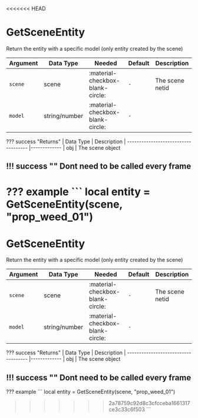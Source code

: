 <<<<<<< HEAD
# GetSceneEntity
Return the entity with a specific model (only entity created by the scene)

| Argument   | Data Type     | Needed                                   | Default                                 | Description                                                       |
|------------|---------------|------------------------------------------|-----------------------------------------|-------------------------------------------------------------------|
| `scene`    | scene         | :material-checkbox-blank-circle:         | `-`                                     | The scene netid                                                   |
| `model`    | string/number | :material-checkbox-blank-circle:         | `-`                                     |                                                                   |

??? success "Returns"
    | Data Type                            | Description
    | ------------------------------------ |-------------
    | obj | The scene object

!!! success ""
    Dont need to be called every frame
---
??? example
    ```
    local entity = GetSceneEntity(scene, "prop_weed_01")
=======
# GetSceneEntity
Return the entity with a specific model (only entity created by the scene)

| Argument   | Data Type     | Needed                                   | Default                                 | Description                                                       |
|------------|---------------|------------------------------------------|-----------------------------------------|-------------------------------------------------------------------|
| `scene`    | scene         | :material-checkbox-blank-circle:         | `-`                                     | The scene netid                                                   |
| `model`    | string/number | :material-checkbox-blank-circle:         | `-`                                     |                                                                   |

??? success "Returns"
    | Data Type                            | Description
    | ------------------------------------ |-------------
    | obj | The scene object

!!! success ""
    Dont need to be called every frame
---
??? example
    ```
    local entity = GetSceneEntity(scene, "prop_weed_01")
>>>>>>> 2a78759c92d8c3cfcceba1661317ce3c33c6f503
    ```